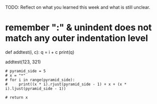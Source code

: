 TODO: Reflect on what you learned this week and what is still unclear.

# remember ":" & unindent does not match any outer indentation level

def addtest(i, c):
q = i + c
print(q)

addtest(123, 321)

    # pyramid_side = 5
    # x = "*"
    # for i in range(pyramid_side):
    #     print((x * i).rjust(pyramid_side - 1) + x + (x * i).ljust(pyramid_side - 1))

    # return x
